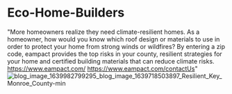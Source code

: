 # Eco-Home-Builders
"More homeowners realize they need climate-resilient homes. As a homeowner, how would you know which roof design or materials to use in order to protect your home from strong winds or wildfires? By entering a zip code, eampact provides the top risks in your county, resilient strategies for your home and certified building materials that can reduce climate risks. https://www.eampact.com/ https://www.eampact.com/contactUs"
![blog_image_1639982799295_blog_image_1639718503897_Resilient_Key_Monroe_County-min](https://user-images.githubusercontent.com/105626823/168532238-2d227d32-4ffc-4dfb-ac30-d449f4d55907.png)
